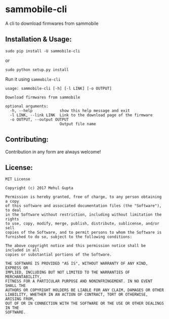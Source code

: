 # sammobile-cli
A cli to download firmwares from sammobile

## Installation & Usage:

`sudo pip install -U sammobile-cli`

or

`sudo python setup.py install`

Run it using `sammobile-cli`

```
usage: sammobile-cli [-h] [-l LINK] [-o OUTPUT]

Download firmwares from sammobile

optional arguments:
  -h, --help            show this help message and exit
  -l LINK, --link LINK  Link to the download page of the firmware
  -o OUTPUT, --output OUTPUT
                        Output file name
```

## Contributing:

Contribution in any form are always welcome!

## License:

```
MIT License

Copyright (c) 2017 Mehul Gupta

Permission is hereby granted, free of charge, to any person obtaining a copy
of this software and associated documentation files (the "Software"), to deal
in the Software without restriction, including without limitation the rights
to use, copy, modify, merge, publish, distribute, sublicense, and/or sell
copies of the Software, and to permit persons to whom the Software is
furnished to do so, subject to the following conditions:

The above copyright notice and this permission notice shall be included in all
copies or substantial portions of the Software.

THE SOFTWARE IS PROVIDED "AS IS", WITHOUT WARRANTY OF ANY KIND, EXPRESS OR
IMPLIED, INCLUDING BUT NOT LIMITED TO THE WARRANTIES OF MERCHANTABILITY,
FITNESS FOR A PARTICULAR PURPOSE AND NONINFRINGEMENT. IN NO EVENT SHALL THE
AUTHORS OR COPYRIGHT HOLDERS BE LIABLE FOR ANY CLAIM, DAMAGES OR OTHER
LIABILITY, WHETHER IN AN ACTION OF CONTRACT, TORT OR OTHERWISE, ARISING FROM,
OUT OF OR IN CONNECTION WITH THE SOFTWARE OR THE USE OR OTHER DEALINGS IN THE
SOFTWARE.
```
